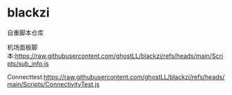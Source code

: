 # blackzi
自重脚本仓库

机场面板脚本:https://raw.githubusercontent.com/ghostLL/blackzi/refs/heads/main/Scripts/sub_info.js

Connecttest:https://raw.githubusercontent.com/ghostLL/blackzi/refs/heads/main/Scripts/ConnectivityTest.js
